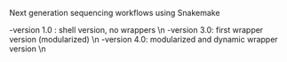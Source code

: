 Next generation sequencing workflows using Snakemake

-version 1.0 : shell version, no wrappers \n
-version 3.0: first wrapper version (modularized) \n
-version 4.0: modularized and dynamic wrapper version \n
